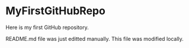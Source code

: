# MyFirstGitHubRepo
Here is my first GitHub repository.

README.md file was just editted manually. This file was modified locally.
